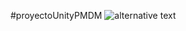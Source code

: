 #proyectoUnityPMDM
![alternative text](http://d2ujflorbtfzji.cloudfront.net/key-image/24fa3de9-0ac7-41f7-a4c4-4c7b0871440f.jpg)
